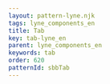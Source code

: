 ```yaml
---
layout: pattern-lyne.njk
tags: lyne_components_en
title: Tab
key: tab-lyne_en
parent: lyne_components_en
keywords: tab
order: 620
patternId: sbbTab
---
```

